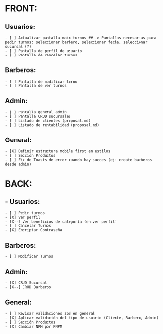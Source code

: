 # FRONT:
## Usuarios:
    - [ ] Actualizar pantalla main turnos ## -> Pantallas necesarias para pedir turnos: seleccionar barbero, seleccionar fecha, seleccionar sucursal (?)
    - [ ] Pantalla de perfil de usuario
    - [ ] Pantalla de cancelar turnos
## Barberos:
    - [ ] Pantalla de modificar turno
    - [ ] Pantalla de ver turnos
## Admin:
    - [ ] Pantalla general admin
    - [ ] Pantalla CRUD sucursales
    - [ ] Listado de clientes (proposal.md)
    - [ ] Listado de rentabilidad (proposal.md)
## General:
    - [X] Definir estructura mobile first en estilos
    - [ ] Sección Productos
    - [ ] Fix de Toasts de error cuando hay succes (ej: create barberos desde admin)
# BACK:
## - Usuarios:
    - [ ] Pedir turnos
    - [X] Ver perfil
    - [X--] Ver beneficios de categoría (en ver perfil) 
    - [ ] Cancelar Turnos
    - [X] Encriptar Contraseña
## Barberos:
    - [ ] Modificar Turnos
## Admin:
    - [X] CRUD Sucursal
    - [X--] CRUD Barberos
## General:
    - [ ] Revisar validaciones zod en general
    - [X] Aplicar validación del tipo de usuario (Cliente, Barbero, Admin)
    - [ ] Sección Productos
    - [X] Cambiar NPM por PNPM
